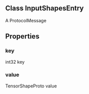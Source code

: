 ## Class InputShapesEntry
A ProtocolMessage
## Properties
### key
int32 key
### value
TensorShapeProto value
